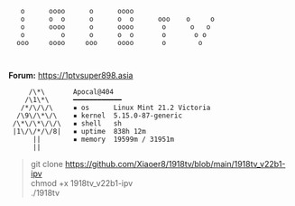 ```
   o      oooo      o      oooo       
   o      o  o      o      o  o      ooo    o     o
   o      oooo      o      oooo       o      o   o
   o         o      o      o  o       o       o o
  ooo     oooo     ooo     oooo       o        o

                                                                             
```


<b>Forum:</b> https://1ptvsuper898.asia</br>


```
     /\*\       Apocal@404
    /\1\*\      ━━━━━━━━━━━━
   /*/\/\/\     ▪ os      Linux Mint 21.2 Victoria
  /\9\/\*\/\    ▪ kernel  5.15.0-87-generic
 /\*\/\*\/\/\   ▪ shell   sh
 |1\/\/*/\/8|   ▪ uptime  838h 12m
      ||        ▪ memory  19599m / 31951m
      ||        

```

> git clone https://github.com/Xiaoer8/1918tv/blob/main/1918tv_v22b1-ipv</br>
> chmod +x 1918tv_v22b1-ipv</br>
> ./1918tv</br>
